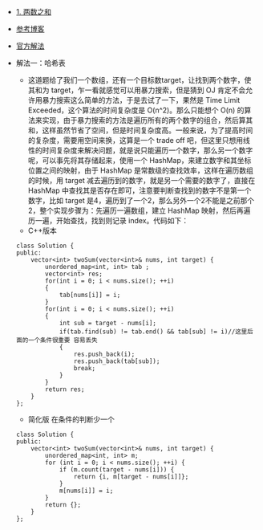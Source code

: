 - [1. 两数之和](https://leetcode-cn.com/problems/two-sum/)
- [参考博客](https://github.com/grandyang/leetcode/issues/1)
- [官方解法](https://leetcode-cn.com/problems/two-sum/solution/liang-shu-zhi-he-by-leetcode-2/)
- 解法一：哈希表
    + 这道题给了我们一个数组，还有一个目标数target，让找到两个数字，使其和为 target，乍一看就感觉可以用暴力搜索，但是猜到 OJ 肯定不会允许用暴力搜索这么简单的方法，于是去试了一下，果然是 Time Limit Exceeded，这个算法的时间复杂度是 O(n^2)。那么只能想个 O(n) 的算法来实现，由于暴力搜索的方法是遍历所有的两个数字的组合，然后算其和，这样虽然节省了空间，但是时间复杂度高。一般来说，为了提高时间的复杂度，需要用空间来换，这算是一个 trade off 吧，但这里只想用线性的时间复杂度来解决问题，就是说只能遍历一个数字，那么另一个数字呢，可以事先将其存储起来，使用一个 HashMap，来建立数字和其坐标位置之间的映射，由于 HashMap 是常数级的查找效率，这样在遍历数组的时候，用 target 减去遍历到的数字，就是另一个需要的数字了，直接在 HashMap 中查找其是否存在即可，注意要判断查找到的数字不是第一个数字，比如 target 是4，遍历到了一个2，那么另外一个2不能是之前那个2，整个实现步骤为：先遍历一遍数组，建立 HashMap 映射，然后再遍历一遍，开始查找，找到则记录 index。代码如下：
    + C++版本
    ```
    class Solution {
    public:
        vector<int> twoSum(vector<int>& nums, int target) {
            unordered_map<int, int> tab ;
            vector<int> res;
            for(int i = 0; i < nums.size(); ++i)
            {
                tab[nums[i]] = i;
            }
            for(int i = 0; i < nums.size(); ++i)
            {
                int sub = target - nums[i];
                if(tab.find(sub) != tab.end() && tab[sub] != i)//这里后面的一个条件很重要 容易丢失
                {
                    res.push_back(i);
                    res.push_back(tab[sub]);
                    break;
                }
            }
            return res;
        }
    };
    ```
    
    + 简化版 在条件的判断少一个
    ```
    class Solution {
    public:
        vector<int> twoSum(vector<int>& nums, int target) {
            unordered_map<int, int> m;
            for (int i = 0; i < nums.size(); ++i) {
                if (m.count(target - nums[i])) {
                    return {i, m[target - nums[i]]};
                }
                m[nums[i]] = i;
            }
            return {};
        }
    };
    ```